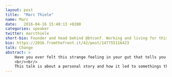 ```yaml
---
layout: post
title:  "Marc Thiele"
name: Marc
date:   2016-04-16 15:40:13 +0200
categories: speaker
twitter: marcthiele
short-bio: Founder and head behind @btconf. Working and living for this event.
bio: https://2016.fromthefront.it/42/post/147755116423
talk: Change
abstract: >
    Have you ever felt this strange feeling in your gut that tells you that a job offer you got is one you should better not accept? Or when you had a job interview, that you thought, you’d be quite happy when you are out of it again? Maybe also if you are in a position, where you feel good in general, but from time to time you think about changing something. Maybe because small things in your daily business start to annoy you, maybe, because you always wanted to do a certain _thing_ … maybe it is time to change something an follow your inner voice.
    <br/><br/>
    This talk is about a personal story and how it led to somethings that I highly enjoy doing. Every day. But is also is about the importance of community and meeting people in real life.
---
```


